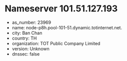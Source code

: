 # Nameserver 101.51.127.193

* as_number: 23969
* name: node-p8h.pool-101-51.dynamic.totinternet.net.
* city: Ban Chan
* country: TH
* organization: TOT Public Company Limited
* version: Unknown
* dnssec: false
